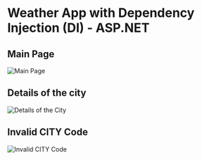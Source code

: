# Weather App with Dependency Injection (DI) - ASP.NET

## Main Page
![Main Page](https://github.com/nic00la1/Weather-App-with-DI/assets/99048749/dd7774aa-85e4-407a-8a23-fcbb1f03aa40)

## Details of the city
![Details of the City](https://github.com/nic00la1/Weather-App-with-DI/assets/99048749/6dc0eb9d-0011-4f44-8343-679119ff87cc)

## Invalid CITY Code
![Invalid CITY Code](https://github.com/nic00la1/Weather-App-with-DI/assets/99048749/7ccd3976-fcdc-4c66-b9a1-4bf0b0f65ac3)
